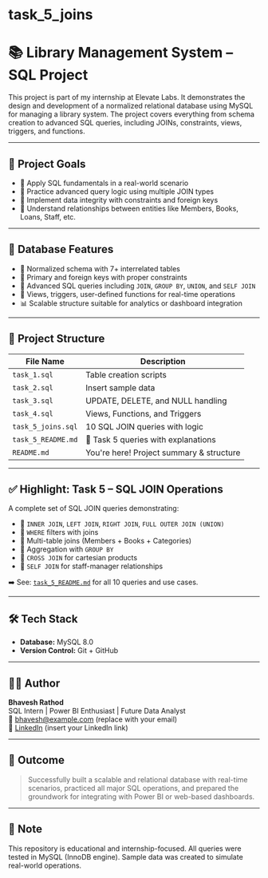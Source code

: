 # task_5_joins

# 📚 Library Management System – SQL Project

This project is part of my internship at Elevate Labs. It demonstrates the design and development of a normalized relational database using MySQL for managing a library system. The project covers everything from schema creation to advanced SQL queries, including JOINs, constraints, views, triggers, and functions.

---

## 🚀 Project Goals

- 📌 Apply SQL fundamentals in a real-world scenario
- 🧠 Practice advanced query logic using multiple JOIN types
- 🔐 Implement data integrity with constraints and foreign keys
- 🔄 Understand relationships between entities like Members, Books, Loans, Staff, etc.

---

## 🧩 Database Features

- 🔷 Normalized schema with 7+ interrelated tables
- 🔑 Primary and foreign keys with proper constraints
- 🔁 Advanced SQL queries including `JOIN`, `GROUP BY`, `UNION`, and `SELF JOIN`
- 🔧 Views, triggers, user-defined functions for real-time operations
- 📊 Scalable structure suitable for analytics or dashboard integration

---

## 📁 Project Structure

| File Name              | Description                                |
|------------------------|--------------------------------------------|
| `task_1.sql`           | Table creation scripts                     |
| `task_2.sql`           | Insert sample data                         |
| `task_3.sql`           | UPDATE, DELETE, and NULL handling          |
| `task_4.sql`           | Views, Functions, and Triggers             |
| `task_5_joins.sql`     | 10 SQL JOIN queries with logic             |
| `task_5_README.md`     | 📘 Task 5 queries with explanations         |
| `README.md`            | You're here! Project summary & structure   |

---

## ✅ Highlight: Task 5 – SQL JOIN Operations

A complete set of SQL JOIN queries demonstrating:

- 🔹 `INNER JOIN`, `LEFT JOIN`, `RIGHT JOIN`, `FULL OUTER JOIN (UNION)`
- 🔹 `WHERE` filters with joins
- 🔹 Multi-table joins (Members + Books + Categories)
- 🔹 Aggregation with `GROUP BY`
- 🔹 `CROSS JOIN` for cartesian products
- 🔹 `SELF JOIN` for staff-manager relationships

➡️ See: [`task_5_README.md`](./task_5_README.md) for all 10 queries and use cases.

---

## 🛠️ Tech Stack

- **Database:** MySQL 8.0
- **Version Control:** Git + GitHub

---

## 👨‍💻 Author

**Bhavesh Rathod**  
SQL Intern | Power BI Enthusiast | Future Data Analyst  
📧 bhavesh@example.com (replace with your email)  
🔗 [LinkedIn](#) (insert your LinkedIn link)

---

## 🎯 Outcome

> Successfully built a scalable and relational database with real-time scenarios, practiced all major SQL operations, and prepared the groundwork for integrating with Power BI or web-based dashboards.

---

## 📌 Note

This repository is educational and internship-focused. All queries were tested in MySQL (InnoDB engine). Sample data was created to simulate real-world operations.
